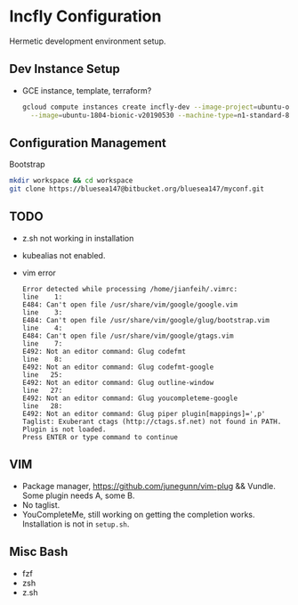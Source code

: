# Incfly Configuration

Hermetic development environment setup.

## Dev Instance Setup

- GCE instance, template, terraform?

    ```bash
    gcloud compute instances create incfly-dev --image-project=ubuntu-os-cloud  \
      --image=ubuntu-1804-bionic-v20190530 --machine-type=n1-standard-8
    ```

## Configuration Management

Bootstrap

```bash
mkdir workspace && cd workspace
git clone https://bluesea147@bitbucket.org/bluesea147/myconf.git
```

## TODO

- z.sh not working in installation
- kubealias not enabled.
- vim error

   ```text
   Error detected while processing /home/jianfeih/.vimrc:
  line    1:
  E484: Can't open file /usr/share/vim/google/google.vim
  line    3:
  E484: Can't open file /usr/share/vim/google/glug/bootstrap.vim
  line    4:
  E484: Can't open file /usr/share/vim/google/gtags.vim
  line    7:
  E492: Not an editor command: Glug codefmt
  line    8:
  E492: Not an editor command: Glug codefmt-google
  line   25:
  E492: Not an editor command: Glug outline-window
  line   27:
  E492: Not an editor command: Glug youcompleteme-google
  line   28:
  E492: Not an editor command: Glug piper plugin[mappings]=',p'
  Taglist: Exuberant ctags (http://ctags.sf.net) not found in PATH. Plugin is not loaded.
  Press ENTER or type command to continue
  ```

## VIM

- Package manager, https://github.com/junegunn/vim-plug && Vundle. Some plugin needs A, some B.
- No taglist.
- YouCompleteMe, still working on getting the completion works.
Installation is not in `setup.sh`.

## Misc Bash

- fzf
- zsh
- z.sh

